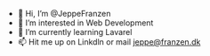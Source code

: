 - 👋 Hi, I’m @JeppeFranzen
- 👀 I’m interested in Web Development 
- 🌱 I’m currently learning Lavarel
- 📫 Hit me up on Linkdln or mail jeppe@franzen.dk


